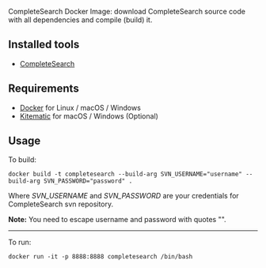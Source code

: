 CompleteSearch Docker Image: download CompleteSearch source code with all dependencies and compile (build) it.

## Installed tools

* [CompleteSearch](http://ad-wiki.informatik.uni-freiburg.de/completesearch)

## Requirements

* [Docker](https://docs.docker.com/installation/) for Linux / macOS / Windows
* [Kitematic](https://kitematic.com) for macOS / Windows (Optional)

## Usage

To build:
```
docker build -t completesearch --build-arg SVN_USERNAME="username" --build-arg SVN_PASSWORD="password" .
```
Where *SVN_USERNAME* and *SVN_PASSWORD* are your credentials for CompleteSearch svn repository.

**Note:** You need to escape username and password with quotes "".

---

To run:
```
docker run -it -p 8888:8888 completesearch /bin/bash  
```
